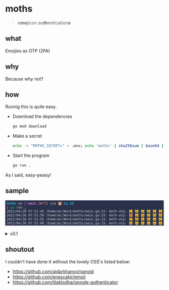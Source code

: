 # moths

> e**mo**jicon au**th**entication**s**

## what

Emojies as OTP (2FA)

## why

Because why not?

## how

Runnig this is quite easy.

- Download the dependencies

  ```sh
  go mod download
  ```

- Make a secret

  ```sh
  echo -n "MOTHS_SECRET=" > .env; echo 'moths' | sha256sum | base64 | head -c 32 >> .env
  ```

- Start the program

  ```sh
  go run .
  ```

As I said, easy-peasy!

## sample

![four generated OTP's](./data/sample.png)

<details>
  <summary>v0.1</summary>

A sample out-put might be `😻🙀😺🙀🙀` which would equal the `920811` TOTP-token. Using the super secret secret of `😻` - genereated at `2022/04/28 02:05:42 AM` and a `5`-second interval.

Can be checked out at [`v0.1`](https://github.com/Mobilpadde/moths/tree/v0.1)

</details>

## shoutout

I couldn't have done it without the lovely OSS's listed below:

- https://github.com/aidarkhanov/nanoid
- https://github.com/enescakir/emoji
- https://github.com/tilaklodha/google-authenticator
